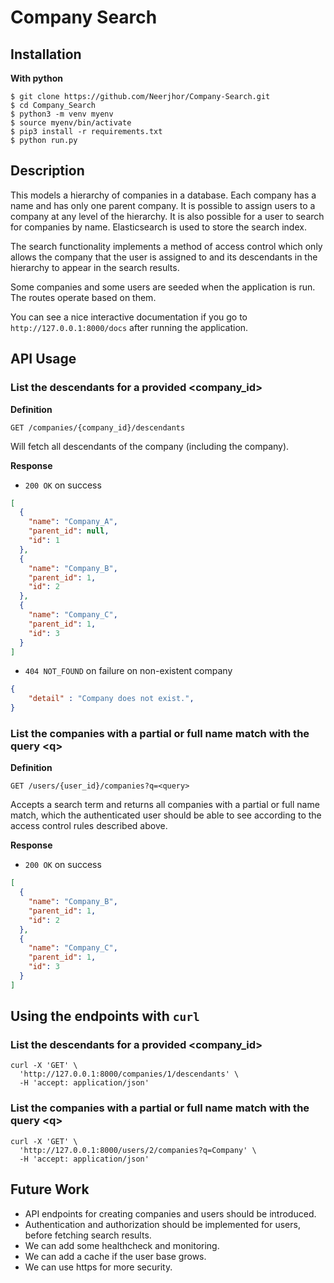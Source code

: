 # Company Search

## Installation

**With python**

```shell
$ git clone https://github.com/Neerjhor/Company-Search.git
$ cd Company_Search
$ python3 -m venv myenv
$ source myenv/bin/activate
$ pip3 install -r requirements.txt
$ python run.py
```

## Description

This models a hierarchy of companies in a database. Each company has a name and has only one parent company. It is possible to assign users to a company at any level of the hierarchy. It is also possible for a user to search for companies by name. Elasticsearch is used to store the search index.

The search functionality implements a method of access control which only allows the company that the user is assigned to and its descendants in the hierarchy to appear in the search results.

Some companies and some users are seeded when the application is run. The routes operate based on them.

You can see a nice interactive documentation if you go to `http://127.0.0.1:8000/docs` after running the application.

## API Usage

### List the descendants for a provided <company_id>

**Definition**

`GET /companies/{company_id}/descendants`

Will fetch all descendants of the company (including the company).

**Response**

- `200 OK` on success

```json
[
  {
    "name": "Company_A",
    "parent_id": null,
    "id": 1
  },
  {
    "name": "Company_B",
    "parent_id": 1,
    "id": 2
  },
  {
    "name": "Company_C",
    "parent_id": 1,
    "id": 3
  }
]
```

- `404 NOT_FOUND` on failure on non-existent company

```json
{
    "detail" : "Company does not exist.",
}
```

### List the companies with a partial or full name match with the query \<q\>

**Definition**

`GET /users/{user_id}/companies?q=<query>`

Accepts a search term and returns all companies with a partial or full name match, which the authenticated user should be able to see according to the access control rules described above.

**Response**

- `200 OK` on success

```json
[
  {
    "name": "Company_B",
    "parent_id": 1,
    "id": 2
  },
  {
    "name": "Company_C",
    "parent_id": 1,
    "id": 3
  }
]
```

## Using the endpoints with `curl`

### List the descendants for a provided <company_id>

```
curl -X 'GET' \
  'http://127.0.0.1:8000/companies/1/descendants' \
  -H 'accept: application/json'
```

### List the companies with a partial or full name match with the query \<q\>

```
curl -X 'GET' \
  'http://127.0.0.1:8000/users/2/companies?q=Company' \
  -H 'accept: application/json'
```

## Future Work

- API endpoints for creating companies and users should be introduced.
- Authentication and authorization should be implemented for users, before fetching search results.
- We can add some healthcheck and monitoring.
- We can add a cache if the user base grows.
- We can use https for more security.